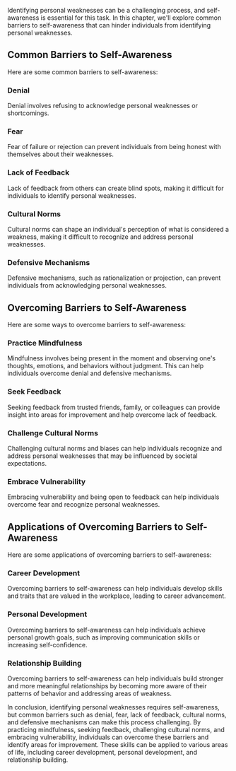 
Identifying personal weaknesses can be a challenging process, and self-awareness is essential for this task. In this chapter, we'll explore common barriers to self-awareness that can hinder individuals from identifying personal weaknesses.

Common Barriers to Self-Awareness
---------------------------------

Here are some common barriers to self-awareness:

### Denial

Denial involves refusing to acknowledge personal weaknesses or shortcomings.

### Fear

Fear of failure or rejection can prevent individuals from being honest with themselves about their weaknesses.

### Lack of Feedback

Lack of feedback from others can create blind spots, making it difficult for individuals to identify personal weaknesses.

### Cultural Norms

Cultural norms can shape an individual's perception of what is considered a weakness, making it difficult to recognize and address personal weaknesses.

### Defensive Mechanisms

Defensive mechanisms, such as rationalization or projection, can prevent individuals from acknowledging personal weaknesses.

Overcoming Barriers to Self-Awareness
-------------------------------------

Here are some ways to overcome barriers to self-awareness:

### Practice Mindfulness

Mindfulness involves being present in the moment and observing one's thoughts, emotions, and behaviors without judgment. This can help individuals overcome denial and defensive mechanisms.

### Seek Feedback

Seeking feedback from trusted friends, family, or colleagues can provide insight into areas for improvement and help overcome lack of feedback.

### Challenge Cultural Norms

Challenging cultural norms and biases can help individuals recognize and address personal weaknesses that may be influenced by societal expectations.

### Embrace Vulnerability

Embracing vulnerability and being open to feedback can help individuals overcome fear and recognize personal weaknesses.

Applications of Overcoming Barriers to Self-Awareness
-----------------------------------------------------

Here are some applications of overcoming barriers to self-awareness:

### Career Development

Overcoming barriers to self-awareness can help individuals develop skills and traits that are valued in the workplace, leading to career advancement.

### Personal Development

Overcoming barriers to self-awareness can help individuals achieve personal growth goals, such as improving communication skills or increasing self-confidence.

### Relationship Building

Overcoming barriers to self-awareness can help individuals build stronger and more meaningful relationships by becoming more aware of their patterns of behavior and addressing areas of weakness.

In conclusion, identifying personal weaknesses requires self-awareness, but common barriers such as denial, fear, lack of feedback, cultural norms, and defensive mechanisms can make this process challenging. By practicing mindfulness, seeking feedback, challenging cultural norms, and embracing vulnerability, individuals can overcome these barriers and identify areas for improvement. These skills can be applied to various areas of life, including career development, personal development, and relationship building.
